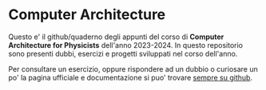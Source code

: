 # Computer Architecture
Questo e' il github/quaderno degli appunti del corso di **Computer Architecture for Physicists** dell'anno 2023-2024.
In questo repositorio sono presenti dubbi, esercizi e progetti sviluppati nel corso dell'anno.

Per consultare un esercizio, oppure rispondere ad un dubbio o curiosare un po' la pagina ufficiale e documentazione si puo' trovare [sempre su github](https://gvoreste.github.io/ComputerArchitecture/).
